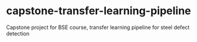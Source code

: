 # capstone-transfer-learning-pipeline
Capstone project for BSE course, transfer learning pipeline for steel defect detection
